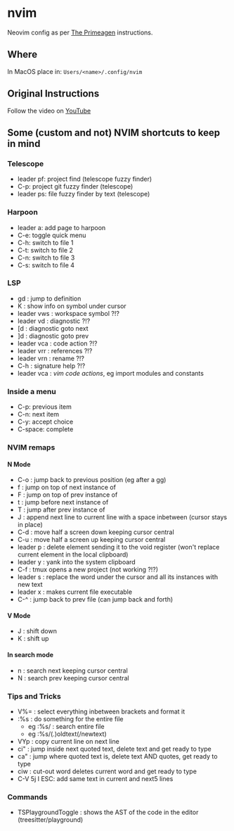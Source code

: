 # nvim
Neovim config as per [The Primeagen](https://github.com/ThePrimeagen) instructions. 

## Where
In MacOS place in: ` Users/<name>/.config/nvim `

## Original Instructions
Follow the video on [YouTube](https://www.youtube.com/watch?v=w7i4amO_zaE&list=PLm323Lc7iSW_wuxqmKx_xxNtJC_hJbQ7R&index=7&ab_channel=ThePrimeagen)


## Some (custom and not) NVIM shortcuts to keep in mind

### Telescope

- leader pf:  project find (telescope fuzzy finder)
- C-p:        project git fuzzy finder (telescope)
- leader ps:  file fuzzy finder by text (telescope)
 
### Harpoon

- leader a:     add page to harpoon
- C-e:          toggle quick menu
- C-h:          switch to file 1
- C-t:          switch to file 2
- C-n:          switch to file 3
- C-s:          switch to file 4 

### LSP

- gd          : jump to definition
- K           : show info on symbol under cursor
- leader vws  : workspace symbol ?!?
- leader vd   : diagnostic ?!?
- [d          : diagnostic goto next
- ]d          : diagnostic goto prev
- leader vca  : code action ?!?
- leader vrr  : references ?!?
- leader vrn  : rename ?!?
- C-h         : signature help ?!?
- leader vca  : *vim code actions*, eg import modules and constants
 
### Inside a menu
- C-p:      previous item
- C-n:      next item
- C-y:      accept choice
- C-space:  complete

###  NVIM remaps

#### N Mode
- C-o       : jump back to previous position (eg after a gg)
- f <symbol>: jump on top of next instance of <symbol>
- F <symbol>: jump on top of prev instance of <symbol>
- t <symbol>: jump before next instance of <symbol>
- T <symbol>: jump after prev instance of <symbol>
- J         : append next line to current line with a space inbetween (cursor stays in place)
- C-d       : move half a screen down keeping cursor central
- C-u       : move half a screen up keeping cursor central
- leader p  : delete element sending it to the void register (won't replace current element in the local clipboard)
- leader y  : yank into the system clipboard
- C-f       : tmux opens a new project (not working ?!?)
- leader s  : replace the word under the cursor and all its instances with new text
- leader x  : makes current file executable
- C-^       : jump back to prev file (can jump back and forth)

#### V Mode
- J         : shift down
- K         : shift up

#### In search mode
- n         : search next keeping cursor central
- N         : search prev keeping cursor central


### Tips and Tricks
- V%=       : select everything inbetween brackets and format it
- :%s       : do something for the entire file 
    - eg :%s/ : search entire file
    - eg :%s/\(.\)oldtext(/newtext) 
- VYp       : copy current line on next line
- ci"       : jump inside next quoted text, delete text and get ready to type
- ca"       : jump where quoted text is, delete text AND quotes, get ready to type
- ciw       : cut-out word deletes current word and get ready to type
- C-V 5j I <text in here> ESC: add same text in current and next5 lines

### Commands 
 
- TSPlaygroundToggle  : shows the AST of the code in the editor (treesitter/playground)
